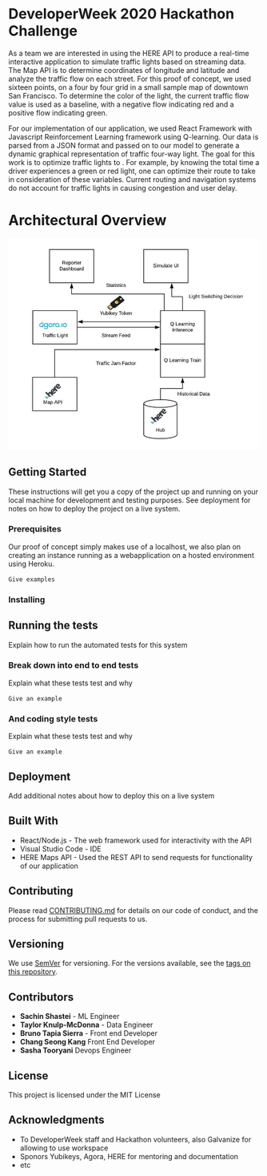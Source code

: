 # DeveloperWeek 2020 Hackathon Challenge

As a team we are interested in using the HERE API to produce a real-time interactive application to simulate traffic lights based on streaming data. The Map API is to determine coordinates of longitude and latitude and analyze the traffic flow on each street. For this proof of concept, we used sixteen points, on a four by four grid in a small sample map of downtown San Francisco. To determine the color of the light, the current traffic flow value is used as a baseline, with a negative flow indicating red and a positive flow indicating green.

For our implementation of our application, we used React Framework with Javascript  Reinforcement Learning framework using Q-learning. Our data is parsed from a JSON format and passed on to our model to generate a dynamic graphical representation of traffic four-way light. The goal for this work is to optimize traffic lights to . For example, by knowing the total time a driver experiences a green or red light, one can optimize their route to take in consideration of these variables. Current routing and navigation systems do not account for traffic lights in causing congestion and user delay. 

# Architectural Overview
![Test Image 3](/diagram.jpeg)

## Getting Started

These instructions will get you a copy of the project up and running on your local machine for development and testing purposes. See deployment for notes on how to deploy the project on a live system.

### Prerequisites

Our proof of concept simply makes use of a localhost, we also plan on creating an instance running as a webapplication on a hosted environment using Heroku.

```
Give examples
```

### Installing



## Running the tests

Explain how to run the automated tests for this system

### Break down into end to end tests

Explain what these tests test and why

```
Give an example
```

### And coding style tests

Explain what these tests test and why

```
Give an example
```

## Deployment

Add additional notes about how to deploy this on a live system

## Built With

* React/Node.js - The web framework used for interactivity with the API 
* Visual Studio Code  - IDE 
* HERE Maps API  - Used the REST API to send requests for functionality of our application

## Contributing

Please read [CONTRIBUTING.md](https://gist.github.com/PurpleBooth/b24679402957c63ec426) for details on our code of conduct, and the process for submitting pull requests to us.

## Versioning

We use [SemVer](http://semver.org/) for versioning. For the versions available, see the [tags on this repository](https://github.com/your/project/tags). 

## Contributors

* **Sachin Shastei** - ML Engineer
* **Taylor Knulp-McDonna** - Data Engineer
* **Bruno Tapia Sierra** - Front end Developer
* **Chang Seong Kang** Front End Developer
*  **Sasha Tooryani** Devops Engineer

## License

This project is licensed under the MIT License 

## Acknowledgments

* To DeveloperWeek staff and Hackathon volunteers, also Galvanize for allowing to use workspace
* Sponors Yubikeys, Agora, HERE for mentoring and documentation
* etc

